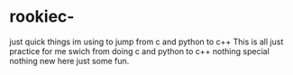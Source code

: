 # rookiec-
just quick things im using to jump from c and python to c++
This is all just practice for me swich from doing c and python to c++ nothing special nothing new here just some fun.
